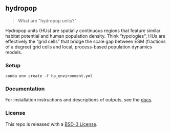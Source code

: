 ## hydropop

> What are "hydropop units?"

Hydropop units (HUs) are spatially continuous regions that feature similar habitat potential and human population density. Think “typologies”; HUs are effectively the “grid cells” that bridge the scale gap between ESM (fractions of a degree) grid cells and local, process-based population dynamics models.

### Setup

```shell
conda env create -f hp_environment.yml
```

### Documentation

For installation instructions and descriptions of outputs, see the [docs](https://lanl.github.io/hydropop/).

### License

This repo is released with a [BSD-3 License](https://github.com/lanl/hydropop/blob/main/LICENSE).
